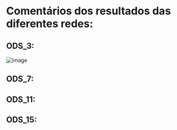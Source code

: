 # Comentários dos resultados das diferentes redes:

## ODS_3:
![image](https://github.com/user-attachments/assets/b5463a2d-a039-43c8-8499-8c727c0cb8fc)

## ODS_7:

## ODS_11:

## ODS_15:

